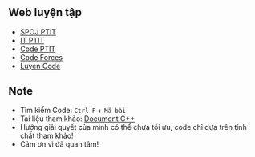#

## Web luyện tập

- [SPOJ PTIT](https://www.spoj.com/PTIT/status/)
- [IT PTIT](https://code.itptit.com/problems)
- [Code PTIT](https://code.ptit.edu.vn/student/question)
- [Code Forces](https://codeforces.com/)
- [Luyen Code](https://luyencode.net/problem)

## Note

- Tìm kiếm Code: `Ctrl F` + `Mã bài`
- Tài liệu tham khảo: [Document C++](https://drive.google.com/drive/folders/1HmSUWBoxB9nhNXb5Be7WTZRsowSs82hO?usp=sharing)
- Hướng giải quyết của mình có thể chưa tối ưu, code chỉ dựa trên tính chất tham khảo!
- Cảm ơn vì đã quan tâm!
